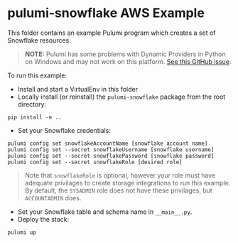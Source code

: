 # pulumi-snowflake AWS Example

This folder contains an example Pulumi program which creates a set of Snowflake resources.

> **NOTE:** Pulumi has some problems with Dynamic Providers in Python on Windows and may not work on this platform.  [See this GitHub issue](https://github.com/pulumi/pulumi/issues/3807).

To run this example:

* Install and start a VirtualEnv in this folder
* Locally install (or reinstall) the `pulumi-snowflake` package from the root directory:

```
pip install -e ..
```

* Set your Snowflake credentials:

```
pulumi config set snowflakeAccountName [snowflake account name]
pulumi config set --secret snowflakeUsername [snowflake username]
pulumi config set --secret snowflakePassword [snowflake password]
pulumi config set --secret snowflakeRole [desired role]
```

> Note that `snowflakeRole` is optional, however your role must have adequate privilages to create storage integrations to run this example.  By default, the `SYSADMIN` role does not have these privilages, but `ACCOUNTADMIN` does.

* Set your Snowflake table and schema name in `__main__.py`.
* Deploy the stack:

```
pulumi up
```

